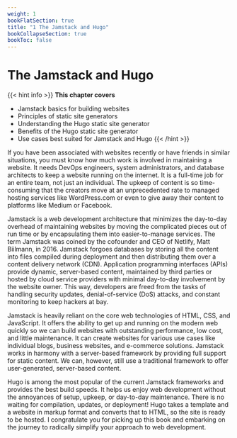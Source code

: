 ```yaml
---
weight: 1
bookFlatSection: true
title: "1 The Jamstack and Hugo"
bookCollapseSection: true
bookToc: false
---
```


# The Jamstack and Hugo

{{< hint info >}}
**This chapter covers**
- Jamstack basics for building websites
- Principles of static site generators
- Understanding the Hugo static site generator
- Benefits of the Hugo static site generator
- Use cases best suited for Jamstack and Hugo
{{< /hint >}}

If you have been associated with websites recently or have friends in similar situations, you must know how much work is involved in maintaining a website. It needs DevOps engineers, system administrators, and database architects to keep a website running on the internet. It is a full-time job for an entire team, not just an individual. The upkeep of content is so time-consuming that the creators move at an unprecedented rate to managed hosting services like WordPress.com or even to give away their content to platforms like Medium or Facebook.

Jamstack is a web development architecture that minimizes the day-to-day overhead of maintaining websites by moving the complicated pieces out of run time or  by encapsulating them into easier-to-manage services. The term Jamstack was coined by the cofounder and CEO of Netlify, Matt Biilmann, in 2016. Jamstack forgoes databases by storing all the content into files compiled during deployment and then
distributing them over a content delivery network (CDN). Application programming interfaces (APIs) provide dynamic, server-based content, maintained by third parties or hosted by cloud service providers with minimal day-to-day involvement by the website owner. This way, developers are freed from the tasks of handling security updates, denial-of-service (DoS) attacks, and constant monitoring to keep hackers at bay.

Jamstack is heavily reliant on the core web technologies of HTML, CSS, and JavaScript. It offers the ability to get up and running on the modern web quickly so we can build websites with outstanding performance, low cost, and little maintenance. It can create websites for various use cases like individual blogs, business websites, and e-commerce solutions. Jamstack works in harmony with a server-based framework by providing full support for static content. We can, however, still use a traditional framework to offer user-generated, server-based content.

Hugo is among the most popular of the current Jamstack frameworks and provides the best build speeds. It helps us enjoy web development without the annoyances of setup, upkeep, or day-to-day maintenance. There is no waiting for compilation, updates, or deployment! Hugo takes a template and a website in markup format and converts that to HTML, so the site is ready to be hosted. I congratulate you for picking up this book and embarking on the journey to radically simplify your approach to web development.